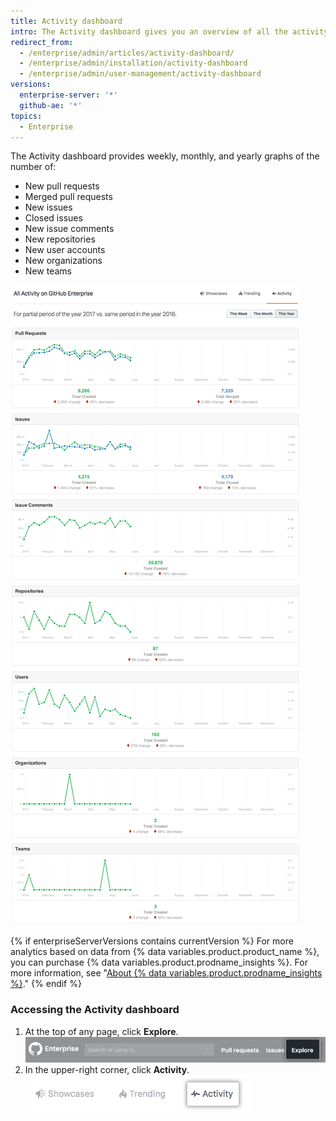 ```yaml
---
title: Activity dashboard
intro: The Activity dashboard gives you an overview of all the activity in your enterprise.
redirect_from:
  - /enterprise/admin/articles/activity-dashboard/
  - /enterprise/admin/installation/activity-dashboard
  - /enterprise/admin/user-management/activity-dashboard
versions:
  enterprise-server: '*'
  github-ae: '*'
topics:
  - Enterprise
---
```


The Activity dashboard provides weekly, monthly, and yearly graphs of the number of:
- New pull requests
- Merged pull requests
- New issues
- Closed issues
- New issue comments
- New repositories
- New user accounts
- New organizations
- New teams

![Activity dashboard](/assets/images/enterprise/activity/activity-dashboard-yearly.png)

{% if enterpriseServerVersions contains currentVersion %}
For more analytics based on data from
{% data variables.product.product_name %}, you can purchase {% data variables.product.prodname_insights %}. For more information, see "[About {% data variables.product.prodname_insights %}](/insights/installing-and-configuring-github-insights/about-github-insights)."
{% endif %}

### Accessing the Activity dashboard

1. At the top of any page, click **Explore**. ![Explore tab](/assets/images/enterprise/settings/ent-new-explore.png)
2. In the upper-right corner, click **Activity**. ![Activity button](/assets/images/enterprise/activity/activity-button.png)
